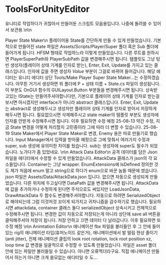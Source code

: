 # ToolsForUnityEditor
유니티로 작업하다가 귀찮아서 만들어둔 스크립트 모음용입니다. 나중에 돌려쓸 수 있어서 보관용.\n\n

Player State Maker\n
플레이어용 State를 간단하게 만들 수 있게 만들었습니다. 기본적으로 만들어진 state 파일은 Assets/Scripts/Player/Super 폴더 혹은 Sub 폴더에 들어가게 됩니다. HFSM 형태로 작업하느라 이렇게 만들었습니다. 다른 루트를 원하시면 PlayerSuperPath와 PlayerSubPath 값을 변경해주시면 됩니다.
템플릿도 그냥 텅 빈 생성자(플레이어 상태 기계를 인자로 받는), Enter, Exit, Update를 가지고 있는 클래스입니다. 인자에 값을 주면 생성자 _Value_ 부분이 그걸로 바뀌어 들어갑니다.
해당 에디터는 유니티 에디터 상단 Tools/Make Player Super State Maker...는 수정하겠습니다. 아무튼 거기서 생성하면 위 폴더에 P + 상태 이름 + State.cs 파일이 생성됩니다. 이 부분도 OnGUI 함수의 GUILayout.Button 부분들을 변경해주시면 됩니다.
상속받고있는 IState는 만들어주셔야합니다만, 기본으로 플레이어 상태 기계를 인자로 받는걸 보시면 아시겠지만 interface가 아니라 abstract 클래스입니다. Enter, Exit, Update는 abstract로 생성해두시고 생성자만 플레이어 상태 기계를 인자로 받어서 저장하게 해두시면 됩니다. 필요없으시면 삭제해주시고 state maker의 템플릿 부분도 생성자에 인자를 안받게 수정해주시면 됩니다.
이후 필요하면 수정 예정
25-08-13 약간 수정, 지금 State 변경을 어떻게 처리할지 고민중이라 그에 따라 더 변할 수 있습니다.
25-08-19 State Maker에서 Player State Maker로 변경, Enemy 용은 따로 만들기로 했습니다. Input Manager에서 입력을 받아올 예정으로 그에 맞춰서 여러가지 수정과 super, sub 생성에 유의미한 차이를 뒀습니다. sub는 생성자에 super도 필수가 되었습니다. 노가다가 좀 있었네요.
\n\n
Attack Data Editor\n
공격 데이터를 담은 Json 파일을 에디터에서 수정할 수 있게 만들었습니다. AttackData 클래스가 json의 각 요소들입니다. Container는 그냥 wrapper. EnumExtensions에 IsDefined 정의한 것도 제가 처음에 enum 말고 string으로 하다가 enum으로 바꾼 놈들 때문에 썼습니다.
json 파일은 Assets/Data/AttackData.json 입니다. 없으면 자동으로 생성되게 만들었습니다. 다른 위치에 두고싶다면 DataPath 값을 변경해주시면 됩니다.
AttackData에 값을 추가하거나 수정하게 된다면 주석으로도 써있지만 LoadJsonData, DrawAttackData 두 함수도 변경해주셔야합니다. 자동으로 하려면 SerializedObject로 해야되는데 그럼 이것저것 꼬이게 되가지고 귀차니즘을 감수하기로 했습니다. 필요하시면 attackdata, container 클래스 둘다 serializedObject 상속시키고 전체적으로 수정해주시면 됩니다.
변경한 값이 자동으로 저장되는게 아니라 상단에 save all 버튼을 클릭해주셔야 저장이 됩니다. 저장 안하고 끄면 데이터 다 날라갑니다.
이후 필요하면 또 수정 예정
\n\n
Animtation Editor\n
애니메이션 fbx 파일을 불러들인 후 그 안에 들어있는 rig의 애니메이션 타입(휴머노이드 같은거), 애니메이션에서 발 떨림 현상 줄이기(anti jitter), 전체 애니메이션 클립의 look root rotation, lock root position xz, loop time 값 변경을 일괄적으로 수정할 수 있도록 만들었습니다. 파일은 asset 폴더 안에 있는 파일만 불러들일 수 있습니다. 아니면 오류먹더라구요.
직접 애니메이션 만들어서 하는거 아니면 크게 쓸모없는 에디터일 수 도...
